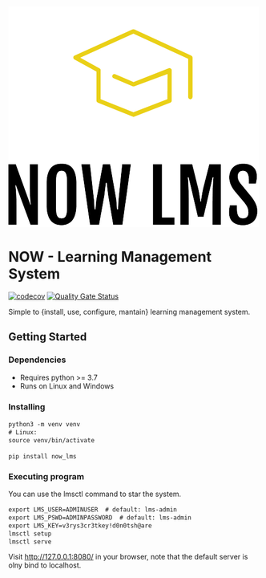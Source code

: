 ![Logo](https://raw.githubusercontent.com/bmosoluciones/now-lms/main/now_lms/static/icons/logo_small.png)

# NOW - Learning Management System
[![codecov](https://codecov.io/gh/bmosoluciones/now-lms/branch/main/graph/badge.svg?token=SFVXF6Y3R3)](https://codecov.io/gh/bmosoluciones/now-lms)
[![Quality Gate Status](https://sonarcloud.io/api/project_badges/measure?project=bmosoluciones_now-lms&metric=alert_status)](https://sonarcloud.io/dashboard?id=bmosoluciones_now-lms)

Simple to {install, use, configure, mantain} learning management system.

## Getting Started

### Dependencies

* Requires python >= 3.7
* Runs on Linux and Windows

### Installing

```
python3 -m venv venv
# Linux:
source venv/bin/activate

pip install now_lms

```

### Executing program

You can use the lmsctl command to star the system.

```
export LMS_USER=ADMINUSER  # default: lms-admin
export LMS_PSWD=ADMINPASSWORD  # default: lms-admin
export LMS_KEY=v3rys3cr3tkey!d0n0tsh@are
lmsctl setup
lmsctl serve
```
Visit http://127.0.0.1:8080/ in your browser, note that the default server is olny bind to localhost.
